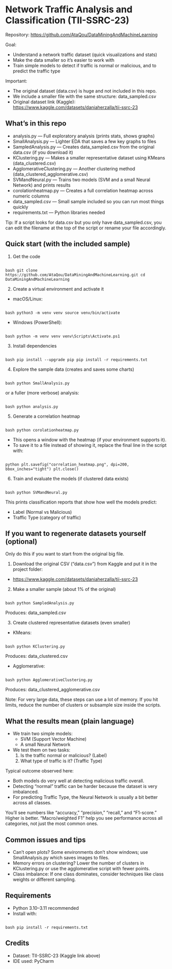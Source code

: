 # Network Traffic Analysis and Classification (TII-SSRC-23)

Repository: https://github.com/AtaQou/DataMiningAndMachineLearning

Goal:
- Understand a network traffic dataset (quick visualizations and stats)
- Make the data smaller so it’s easier to work with
- Train simple models to detect if traffic is normal or malicious, and to predict the traffic type

Important:
- The original dataset (data.csv) is huge and not included in this repo.
- We include a smaller file with the same structure: data_sampled.csv
- Original dataset link (Kaggle): https://www.kaggle.com/datasets/daniaherzalla/tii-ssrc-23

## What’s in this repo

- analysis.py — Full exploratory analysis (prints stats, shows graphs)
- SmallAnalysis.py — Lighter EDA that saves a few key graphs to files
- SampledAnalysis.py — Creates data_sampled.csv from the original data.csv (if you download it)
- KClustering.py — Makes a smaller representative dataset using KMeans (data_clustered.csv)
- AgglomerativeClustering.py — Another clustering method (data_clustered_agglomerative.csv)
- SVMandNeural.py — Trains two models (SVM and a small Neural Network) and prints results
- corolationheatmap.py — Creates a full correlation heatmap across numeric columns
- data_sampled.csv — Small sample included so you can run most things quickly
- requirements.txt — Python libraries needed

Tip: If a script looks for data.csv but you only have data_sampled.csv, you can edit the filename at the top of the script or rename your file accordingly.

## Quick start (with the included sample)

1) Get the code
```

bash git clone https://github.com/AtaQou/DataMiningAndMachineLearning.git cd DataMiningAndMachineLearning
``` 

2) Create a virtual environment and activate it
- macOS/Linux:
```

bash python3 -m venv venv source venv/bin/activate
``` 
- Windows (PowerShell):
```

bash python -m venv venv venv\Scripts\Activate.ps1
``` 

3) Install dependencies
```

bash pip install --upgrade pip pip install -r requirements.txt
``` 

4) Explore the sample data (creates and saves some charts)
```

bash python SmallAnalysis.py
``` 
or a fuller (more verbose) analysis:
```

bash python analysis.py
``` 

5) Generate a correlation heatmap
```

bash python corolationheatmap.py
``` 
- This opens a window with the heatmap (if your environment supports it).
- To save it to a file instead of showing it, replace the final line in the script with:
```

python plt.savefig("correlation_heatmap.png", dpi=200, bbox_inches="tight") plt.close()
```

6) Train and evaluate the models (if clustered data exists)
```

bash python SVMandNeural.py
``` 
This prints classification reports that show how well the models predict:
- Label (Normal vs Malicious)
- Traffic Type (category of traffic)

## If you want to regenerate datasets yourself (optional)

Only do this if you want to start from the original big file.

1) Download the original CSV (“data.csv”) from Kaggle and put it in the project folder:
- https://www.kaggle.com/datasets/daniaherzalla/tii-ssrc-23

2) Make a smaller sample (about 1% of the original)
```

bash python SampledAnalysis.py
``` 
Produces: data_sampled.csv

3) Create clustered representative datasets (even smaller)
- KMeans:
```

bash python KClustering.py
``` 
Produces: data_clustered.csv

- Agglomerative:
```

bash python AgglomerativeClustering.py
``` 
Produces: data_clustered_agglomerative.csv

Note: For very large data, these steps can use a lot of memory. If you hit limits, reduce the number of clusters or subsample size inside the scripts.

## What the results mean (plain language)

- We train two simple models:
  - SVM (Support Vector Machine)
  - A small Neural Network
- We test them on two tasks:
  1) Is the traffic normal or malicious? (Label)
  2) What type of traffic is it? (Traffic Type)

Typical outcome observed here:
- Both models do very well at detecting malicious traffic overall.
- Detecting “normal” traffic can be harder because the dataset is very imbalanced.
- For predicting Traffic Type, the Neural Network is usually a bit better across all classes.

You’ll see numbers like “accuracy,” “precision,” “recall,” and “F1-score.” Higher is better. “Macro/weighted F1” help you see performance across all categories, not just the most common ones.

## Common issues and tips

- Can’t open plots? Some environments don’t show windows; use SmallAnalysis.py which saves images to files.
- Memory errors on clustering? Lower the number of clusters in KClustering.py or use the agglomerative script with fewer points.
- Class imbalance: If one class dominates, consider techniques like class weights or different sampling.

## Requirements

- Python 3.10–3.11 recommended
- Install with:
```

bash pip install -r requirements.txt
``` 

## Credits

- Dataset: TII-SSRC-23 (Kaggle link above)
- IDE used: PyCharm
```
